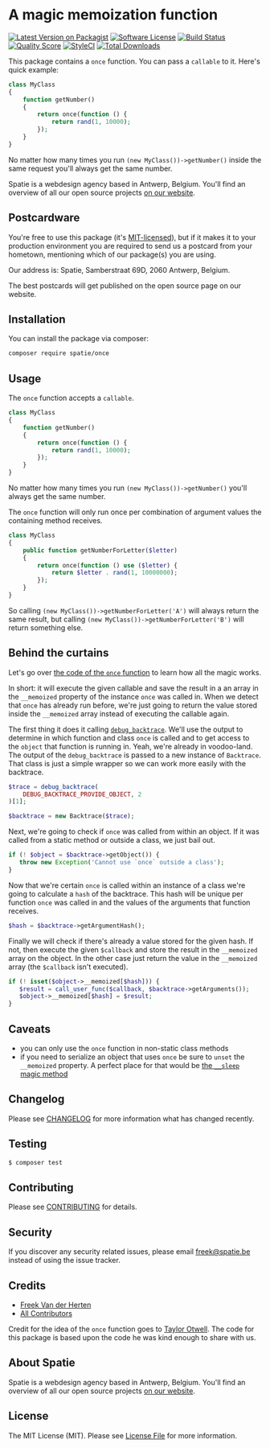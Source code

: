 # A magic memoization function

[![Latest Version on Packagist](https://img.shields.io/packagist/v/spatie/once.svg?style=flat-square)](https://packagist.org/packages/spatie/once)
[![Software License](https://img.shields.io/badge/license-MIT-brightgreen.svg?style=flat-square)](LICENSE.md)
[![Build Status](https://img.shields.io/travis/spatie/once/master.svg?style=flat-square)](https://travis-ci.org/spatie/once)
[![Quality Score](https://img.shields.io/scrutinizer/g/spatie/once.svg?style=flat-square)](https://scrutinizer-ci.com/g/spatie/once)
[![StyleCI](https://styleci.io/repos/73020509/shield?branch=master)](https://styleci.io/repos/73020509)
[![Total Downloads](https://img.shields.io/packagist/dt/spatie/once.svg?style=flat-square)](https://packagist.org/packages/spatie/once)

This package contains a `once` function. You can pass a `callable` to it. Here's quick example:

```php
class MyClass
{
    function getNumber()
    {
        return once(function () {
            return rand(1, 10000);
        });
    }
}
```
 
No matter how many times you run `(new MyClass())->getNumber()` inside the same request  you'll always get the same number.

Spatie is a webdesign agency based in Antwerp, Belgium. You'll find an overview of all our open source projects [on our website](https://spatie.be/opensource).

## Postcardware

You're free to use this package (it's [MIT-licensed](LICENSE.md)), but if it makes it to your production environment you are required to send us a postcard from your hometown, mentioning which of our package(s) you are using.

Our address is: Spatie, Samberstraat 69D, 2060 Antwerp, Belgium.

The best postcards will get published on the open source page on our website.

## Installation

You can install the package via composer:

``` bash
composer require spatie/once
```

## Usage

The `once` function accepts a `callable`.

```php
class MyClass
{
    function getNumber()
    {
        return once(function () {
            return rand(1, 10000);
        });
    }
}
```

No matter how many times you run `(new MyClass())->getNumber()` you'll always get the same number.

The `once` function will only run once per combination of argument values the containing method receives.

```php
class MyClass
{
    public function getNumberForLetter($letter)
    {
        return once(function () use ($letter) {
            return $letter . rand(1, 10000000);
        });
    }
}
```

So calling `(new MyClass())->getNumberForLetter('A')` will always return the same result, but calling `(new MyClass())->getNumberForLetter('B')` will return something else.


## Behind the curtains

Let's go over [the code of the `once` function](https://github.com/spatie/once/blob/4954c54/src/functions.php) to learn how all the magic works.

In short: it will execute the given callable and save the result in a an array in the `__memoized` property of the instance `once` was called in. When we detect that `once` has already run before, we're just going to return the value stored inside the `__memoized` array instead of executing the callable again.

The first thing it does it calling [`debug_backtrace`](http://php.net/manual/en/function.debug-backtrace.php). We'll use the output to determine in which function and class `once` is called and to get access to the `object` that function is running in. Yeah, we're already in voodoo-land. The output of the `debug_backtrace` is passed to a new instance of `Backtrace`. That class is just a simple wrapper so we can work more easily with the backtrace.

```php
$trace = debug_backtrace(
    DEBUG_BACKTRACE_PROVIDE_OBJECT, 2
)[1];

$backtrace = new Backtrace($trace);
```

Next, we're going to check if `once` was called from within an object. If it was called from a static method or outside a class, we just bail out.

```php
if (! $object = $backtrace->getObject()) {
   throw new Exception('Cannot use `once` outside a class');
}
```

Now that we're certain `once` is called within an instance of a class we're going to calculate a `hash` of the backtrace. This hash will be unique per function `once` was called in and the values of the arguments that function receives.

```php
$hash = $backtrace->getArgumentHash();
```

Finally we will check if there's already a value stored for the given hash. If not, then execute the given `$callback` and store the result in the `__memoized` array on the object. In the other case just return the value in the `__memoized` array (the `$callback` isn't executed). 

```php
if (! isset($object->__memoized[$hash])) {
   $result = call_user_func($callback, $backtrace->getArguments());
   $object->__memoized[$hash] = $result;
}
```

## Caveats

- you can only use the `once` function in non-static class methods
- if you need to serialize an object that uses `once` be sure to `unset` the `__memoized` property. A perfect place for that would be [the `__sleep` magic method](http://php.net/manual/en/oop4.magic-functions.php)

## Changelog

Please see [CHANGELOG](CHANGELOG.md) for more information what has changed recently.

## Testing

``` bash
$ composer test
```

## Contributing

Please see [CONTRIBUTING](CONTRIBUTING.md) for details.

## Security

If you discover any security related issues, please email freek@spatie.be instead of using the issue tracker.

## Credits

- [Freek Van der Herten](https://github.com/freekmurze)
- [All Contributors](../../contributors)

Credit for the idea of the `once` function goes to [Taylor Otwell](https://twitter.com/taylorotwell/status/794622206567444481). The code for this package is based upon the code he was kind enough to share with us.

## About Spatie
Spatie is a webdesign agency based in Antwerp, Belgium. You'll find an overview of all our open source projects [on our website](https://spatie.be/opensource).

## License

The MIT License (MIT). Please see [License File](LICENSE.md) for more information.
